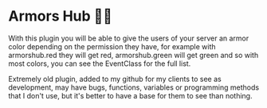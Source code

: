 # Armors Hub 🕴🏻

With this plugin you will be able to give the users of your server an armor color depending on the permission they have, for example with armorshub.red they will get red, armorshub.green will get green and so with most colors, you can see the EventClass for the full list.

Extremely old plugin, added to my github for my clients to see as development, may have bugs, functions, variables or programming methods that I don't use, but it's better to have a base for them to see than nothing.
